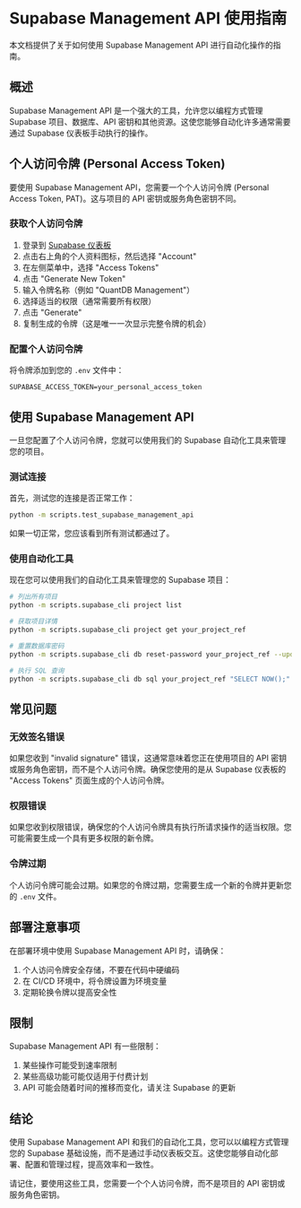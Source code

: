 # Supabase Management API 使用指南

本文档提供了关于如何使用 Supabase Management API 进行自动化操作的指南。

## 概述

Supabase Management API 是一个强大的工具，允许您以编程方式管理 Supabase 项目、数据库、API 密钥和其他资源。这使您能够自动化许多通常需要通过 Supabase 仪表板手动执行的操作。

## 个人访问令牌 (Personal Access Token)

要使用 Supabase Management API，您需要一个个人访问令牌 (Personal Access Token, PAT)。这与项目的 API 密钥或服务角色密钥不同。

### 获取个人访问令牌

1. 登录到 [Supabase 仪表板](https://app.supabase.com)
2. 点击右上角的个人资料图标，然后选择 "Account"
3. 在左侧菜单中，选择 "Access Tokens"
4. 点击 "Generate New Token"
5. 输入令牌名称（例如 "QuantDB Management"）
6. 选择适当的权限（通常需要所有权限）
7. 点击 "Generate"
8. 复制生成的令牌（这是唯一一次显示完整令牌的机会）

### 配置个人访问令牌

将令牌添加到您的 `.env` 文件中：

```
SUPABASE_ACCESS_TOKEN=your_personal_access_token
```

## 使用 Supabase Management API

一旦您配置了个人访问令牌，您就可以使用我们的 Supabase 自动化工具来管理您的项目。

### 测试连接

首先，测试您的连接是否正常工作：

```bash
python -m scripts.test_supabase_management_api
```

如果一切正常，您应该看到所有测试都通过了。

### 使用自动化工具

现在您可以使用我们的自动化工具来管理您的 Supabase 项目：

```bash
# 列出所有项目
python -m scripts.supabase_cli project list

# 获取项目详情
python -m scripts.supabase_cli project get your_project_ref

# 重置数据库密码
python -m scripts.supabase_cli db reset-password your_project_ref --update-env

# 执行 SQL 查询
python -m scripts.supabase_cli db sql your_project_ref "SELECT NOW();"
```

## 常见问题

### 无效签名错误

如果您收到 "invalid signature" 错误，这通常意味着您正在使用项目的 API 密钥或服务角色密钥，而不是个人访问令牌。确保您使用的是从 Supabase 仪表板的 "Access Tokens" 页面生成的个人访问令牌。

### 权限错误

如果您收到权限错误，确保您的个人访问令牌具有执行所请求操作的适当权限。您可能需要生成一个具有更多权限的新令牌。

### 令牌过期

个人访问令牌可能会过期。如果您的令牌过期，您需要生成一个新的令牌并更新您的 `.env` 文件。

## 部署注意事项

在部署环境中使用 Supabase Management API 时，请确保：

1. 个人访问令牌安全存储，不要在代码中硬编码
2. 在 CI/CD 环境中，将令牌设置为环境变量
3. 定期轮换令牌以提高安全性

## 限制

Supabase Management API 有一些限制：

1. 某些操作可能受到速率限制
2. 某些高级功能可能仅适用于付费计划
3. API 可能会随着时间的推移而变化，请关注 Supabase 的更新

## 结论

使用 Supabase Management API 和我们的自动化工具，您可以以编程方式管理您的 Supabase 基础设施，而不是通过手动仪表板交互。这使您能够自动化部署、配置和管理过程，提高效率和一致性。

请记住，要使用这些工具，您需要一个个人访问令牌，而不是项目的 API 密钥或服务角色密钥。
